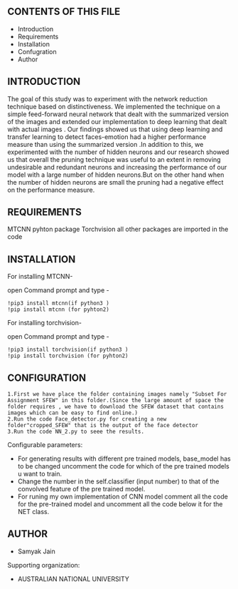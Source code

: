 CONTENTS OF THIS FILE
---------------------

 * Introduction
 * Requirements
 * Installation
 * Confugration
 * Author

INTRODUCTION
------------
The goal of this study was to  experiment with the network reduction technique based on distinctiveness. We implemented the technique on a simple feed-forward neural network that dealt with the summarized version of the images and extended our implementation to deep learning that dealt with actual images . Our findings showed us that using deep learning and transfer learning to detect faces-emotion had a higher performance measure than using the summarized version .In addition to this, we experimented with the number of hidden neurons and our research showed us that overall the pruning technique  was useful to an extent in removing undesirable and redundant neurons and increasing the performance of our model with a large number of hidden neurons.But on the other hand when the number of hidden neurons are small the pruning had a negative effect on the performance measure.


REQUIREMENTS
------------
MTCNN pyhton package
Torchvision
all other packages are imported in the code


INSTALLATION
------------

For installing MTCNN-

open Command prompt and type -

	!pip3 install mtcnn(if python3 )
	!pip install mtcnn (for pyhton2)
For installing torchvision-

open Command prompt and type -

	!pip3 install torchvision(if python3 )
	!pip install torchvision (for pyhton2)
	
	
CONFIGURATION
-------------
	1.First we have place the folder containing images namely "Subset For Assignment SFEW" in this folder.(Since the large amount of space the folder requires , we have to download the SFEW dataset that contains images which can be easy to find online.)
	2.Run the code Face_detector.py for creating a new folder"cropped_SFEW" that is the output of the face detector
	3.Run the code NN_2.py to seee the results.
 
Configurable parameters:
 * For generating results with different pre trained models, base_model has to be changed
   uncomment the code for which of the pre trained models u want to train. 
 * Change the number in the self.classifier (input number) to that of the convolved feature of the pre trained model.
 * For runing my own implementation of CNN model comment all the code for the pre-trained model and uncomment
   all the code below it for the NET class.

AUTHOR
-----------

 * Samyak Jain

Supporting organization:

 * AUSTRALIAN NATIONAL UNIVERSITY
